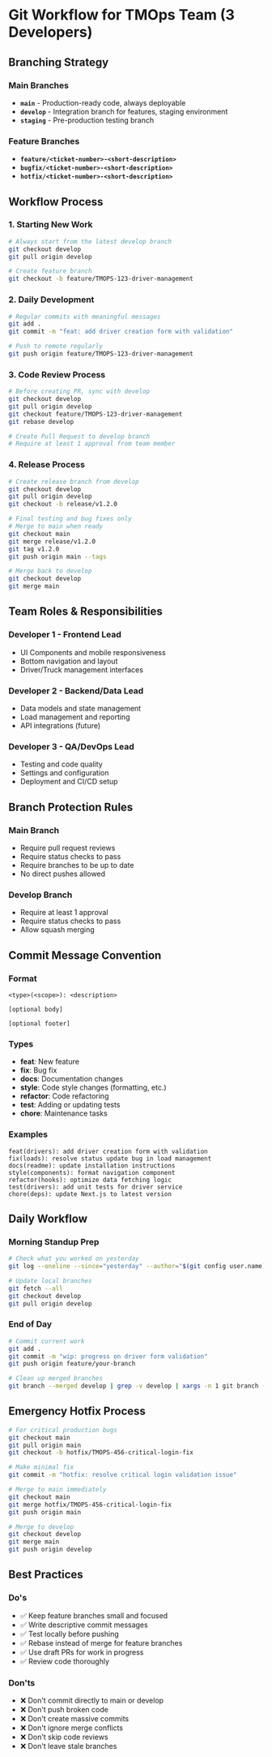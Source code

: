 # Git Workflow for TMOps Team (3 Developers)

## Branching Strategy

### Main Branches
- **`main`** - Production-ready code, always deployable
- **`develop`** - Integration branch for features, staging environment
- **`staging`** - Pre-production testing branch

### Feature Branches
- **`feature/<ticket-number>-<short-description>`**
- **`bugfix/<ticket-number>-<short-description>`** 
- **`hotfix/<ticket-number>-<short-description>`**

## Workflow Process

### 1. Starting New Work
```bash
# Always start from the latest develop branch
git checkout develop
git pull origin develop

# Create feature branch
git checkout -b feature/TMOPS-123-driver-management
```

### 2. Daily Development
```bash
# Regular commits with meaningful messages
git add .
git commit -m "feat: add driver creation form with validation"

# Push to remote regularly
git push origin feature/TMOPS-123-driver-management
```

### 3. Code Review Process
```bash
# Before creating PR, sync with develop
git checkout develop
git pull origin develop
git checkout feature/TMOPS-123-driver-management
git rebase develop

# Create Pull Request to develop branch
# Require at least 1 approval from team member
```

### 4. Release Process
```bash
# Create release branch from develop
git checkout develop
git pull origin develop
git checkout -b release/v1.2.0

# Final testing and bug fixes only
# Merge to main when ready
git checkout main
git merge release/v1.2.0
git tag v1.2.0
git push origin main --tags

# Merge back to develop
git checkout develop
git merge main
```

## Team Roles & Responsibilities

### Developer 1 - Frontend Lead
- UI Components and mobile responsiveness
- Bottom navigation and layout
- Driver/Truck management interfaces

### Developer 2 - Backend/Data Lead  
- Data models and state management
- Load management and reporting
- API integrations (future)

### Developer 3 - QA/DevOps Lead
- Testing and code quality
- Settings and configuration
- Deployment and CI/CD setup

## Branch Protection Rules

### Main Branch
- Require pull request reviews
- Require status checks to pass
- Require branches to be up to date
- No direct pushes allowed

### Develop Branch
- Require at least 1 approval
- Require status checks to pass
- Allow squash merging

## Commit Message Convention

### Format
```
<type>(<scope>): <description>

[optional body]

[optional footer]
```

### Types
- **feat**: New feature
- **fix**: Bug fix
- **docs**: Documentation changes
- **style**: Code style changes (formatting, etc.)
- **refactor**: Code refactoring
- **test**: Adding or updating tests
- **chore**: Maintenance tasks

### Examples
```
feat(drivers): add driver creation form with validation
fix(loads): resolve status update bug in load management
docs(readme): update installation instructions
style(components): format navigation component
refactor(hooks): optimize data fetching logic
test(drivers): add unit tests for driver service
chore(deps): update Next.js to latest version
```

## Daily Workflow

### Morning Standup Prep
```bash
# Check what you worked on yesterday
git log --oneline --since="yesterday" --author="$(git config user.name)"

# Update local branches
git fetch --all
git checkout develop
git pull origin develop
```

### End of Day
```bash
# Commit current work
git add .
git commit -m "wip: progress on driver form validation"
git push origin feature/your-branch

# Clean up merged branches
git branch --merged develop | grep -v develop | xargs -n 1 git branch -d
```

## Emergency Hotfix Process
```bash
# For critical production bugs
git checkout main
git pull origin main
git checkout -b hotfix/TMOPS-456-critical-login-fix

# Make minimal fix
git commit -m "hotfix: resolve critical login validation issue"

# Merge to main immediately
git checkout main
git merge hotfix/TMOPS-456-critical-login-fix
git push origin main

# Merge to develop
git checkout develop
git merge main
git push origin develop
```

## Best Practices

### Do's
- ✅ Keep feature branches small and focused
- ✅ Write descriptive commit messages
- ✅ Test locally before pushing
- ✅ Rebase instead of merge for feature branches
- ✅ Use draft PRs for work in progress
- ✅ Review code thoroughly

### Don'ts
- ❌ Don't commit directly to main or develop
- ❌ Don't push broken code
- ❌ Don't create massive commits
- ❌ Don't ignore merge conflicts
- ❌ Don't skip code reviews
- ❌ Don't leave stale branches
